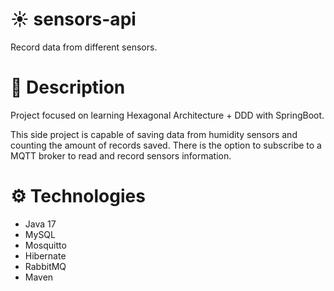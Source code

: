 # ☀ sensors-api
Record data from different sensors.

# 📃 Description
Project focused on learning Hexagonal Architecture + DDD with SpringBoot.

This side project is capable of saving data from humidity sensors and counting the amount of records saved. There is the option to subscribe to a MQTT broker to read and record sensors information.

# ⚙ Technologies
- Java 17
- MySQL
- Mosquitto
- Hibernate
- RabbitMQ
- Maven
